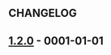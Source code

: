 ## CHANGELOG


<a name="1.2.0"></a>
## [1.2.0] - 0001-01-01

[Unreleased]: https://github.com/jz-htec/actiontest/compare/1.2.0...HEAD
[1.2.0]: https://github.com/jz-htec/actiontest/compare/1.1.0...1.2.0
